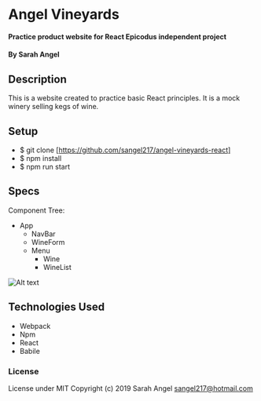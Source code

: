 # Angel Vineyards

#### Practice product website for React Epicodus independent project

#### By Sarah Angel 

## Description

This is a website created to practice basic React principles. It is a mock winery selling kegs of wine.

## Setup
* $ git clone [https://github.com/sangel217/angel-vineyards-react]
* $ npm install
* $ npm run start

## Specs
Component Tree:
* App
    * NavBar
    * WineForm
    * Menu
        * Wine
        * WineList
        
![Alt text](https://www.draw.io/?lightbox=1&highlight=0000ff&edit=_blank&layers=1&nav=1&title=week1-react-project#R7Vldc6MgFP01PnZGNH7kMUnbbWe7nd1Jpzuzb0SIslVxkDRJf%2F1CRI1C2%2ByMtg9pHjJ4AIFz7r1w0XIX2e4bg0XygyKcWo6NdpZ7aTnOFITiXwL7CvDsoAJiRlAFgRZYkhesQFuhG4Jw2WnIKU05KbpgRPMcR7yDQcbotttsTdPuqAWMsQYsI5jq6G%2BCeFKhoWe3%2BA0mcVKPDGxVk8G6sQLKBCK6PYLcK8tdMEp5Vcp2C5xK7mpeqn7Xr9Q2E2M456d0ePG%2B27Oc3qP06fEPeLhdbG9%2FXai3PMN0oxasJsv3NQOMbnKE5Utsy51vE8LxsoCRrN0KyQWW8CwVT0AUS87oE17QlLJDb9cWv2sxpbkaCDOOd6%2BuADS8CHvCNMOc7UUT1aFmct993La6uBOFJUeaNCBUthA3b27pEgXF2H%2Bw52jszYpCI1AsmHdZYrgkL3B1aCBJhRtOy8r0ZTVMSZyLciR4wYLHuWSNCJucqYqMICQ7zwtKcn5YlTe3vEuBrEma1vTnNMeaJgrsqjqAOCDoquPq6pjEccbSZjKwZR8TK%2BwaeThEE5PFh87K9f1RLN470eL9sUj1NFLv4fMcsgvL8WEmGctXZXFYu32DIcKslNPIkfhfYsiiRBRE%2B3P1kZ6ega6nY3%2Bkk%2FjjOgkGwk0Ck5NM%2FcCF4zgJACd6SeNOg9Majr2rIn%2Fle75O%2BHq9dqJoGFq9Hq0Tg7FOTbSOZq21sB1e%2FVQGjpUIKX4sS79Jju9IyfWacw06fSENu4hvOjaNJuMJh853HAKWRXXYX5Od5MrgIcF0ZdsmD8H%2BUB7SRJqa2VBnFpgiDxjtRAqm73OLkchw1CNlPKExzWF61aI9G2zb3FFaKAX%2BYs73Kl2TXtLVpxpTDvQ2tWJedMMi%2FNaK1AI4ZDHmbzUMzWIxnEJOnrszGZ54PReQkehcY04vGWhONZ%2BVDQB9S%2F6Sp5Vn%2BtnyuGOfmOQ9xGIxDH0Tu2%2FdGnuuY9pRxwv7erZ7vjcR3qQrz2ffRAA9ax7YuJsrh9cuKUYwetNdhMnoR7uLAEMnrxqtq9CbeKYzZBjhoc6QfVqN2auJ1%2FGyVxAY98pryrJzjSj9KwZDxA8%2BMqTUL%2B5cxGVYz3l%2FMhIZ4Id9YUBn88evrLmW3PW6khuuP7yPDHeOfkR6kEqcpzz9E6wpbA60yYvH9iPdoe7oS6d79Q8%3D)

## Technologies Used
* Webpack
* Npm
* React
* Babile

### License
License under MIT
Copyright (c) 2019 Sarah Angel sangel217@hotmail.com

